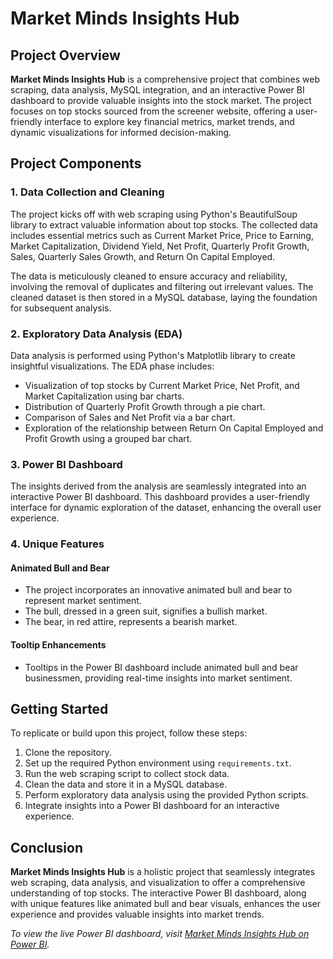 # Market Minds Insights Hub

## Project Overview

**Market Minds Insights Hub** is a comprehensive project that combines web scraping, data analysis, MySQL integration, and an interactive Power BI dashboard to provide valuable insights into the stock market. The project focuses on top stocks sourced from the screener website, offering a user-friendly interface to explore key financial metrics, market trends, and dynamic visualizations for informed decision-making.

## Project Components

### 1. Data Collection and Cleaning

The project kicks off with web scraping using Python's BeautifulSoup library to extract valuable information about top stocks. The collected data includes essential metrics such as Current Market Price, Price to Earning, Market Capitalization, Dividend Yield, Net Profit, Quarterly Profit Growth, Sales, Quarterly Sales Growth, and Return On Capital Employed.

The data is meticulously cleaned to ensure accuracy and reliability, involving the removal of duplicates and filtering out irrelevant values. The cleaned dataset is then stored in a MySQL database, laying the foundation for subsequent analysis.

### 2. Exploratory Data Analysis (EDA)

Data analysis is performed using Python's Matplotlib library to create insightful visualizations. The EDA phase includes:

- Visualization of top stocks by Current Market Price, Net Profit, and Market Capitalization using bar charts.
- Distribution of Quarterly Profit Growth through a pie chart.
- Comparison of Sales and Net Profit via a bar chart.
- Exploration of the relationship between Return On Capital Employed and Profit Growth using a grouped bar chart.

### 3. Power BI Dashboard

The insights derived from the analysis are seamlessly integrated into an interactive Power BI dashboard. This dashboard provides a user-friendly interface for dynamic exploration of the dataset, enhancing the overall user experience.

### 4. Unique Features

#### Animated Bull and Bear

- The project incorporates an innovative animated bull and bear to represent market sentiment.
- The bull, dressed in a green suit, signifies a bullish market.
- The bear, in red attire, represents a bearish market.

#### Tooltip Enhancements

- Tooltips in the Power BI dashboard include animated bull and bear businessmen, providing real-time insights into market sentiment.
  
## Getting Started

To replicate or build upon this project, follow these steps:

1. Clone the repository.
2. Set up the required Python environment using `requirements.txt`.
3. Run the web scraping script to collect stock data.
4. Clean the data and store it in a MySQL database.
5. Perform exploratory data analysis using the provided Python scripts.
6. Integrate insights into a Power BI dashboard for an interactive experience.

## Conclusion

**Market Minds Insights Hub** is a holistic project that seamlessly integrates web scraping, data analysis, and visualization to offer a comprehensive understanding of top stocks. The interactive Power BI dashboard, along with unique features like animated bull and bear visuals, enhances the user experience and provides valuable insights into market trends.

*To view the live Power BI dashboard, visit [Market Minds Insights Hub on Power BI](#insert_link_here).*
